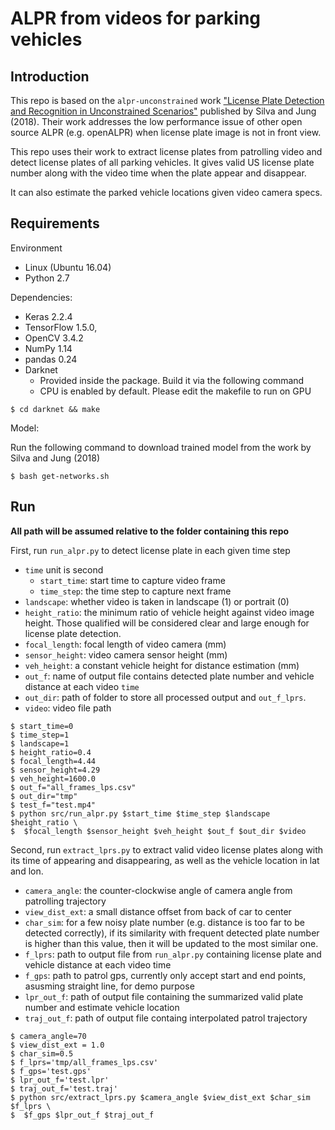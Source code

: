 # ALPR from videos for parking vehicles

## Introduction

This repo is based on the `alpr-unconstrained` work 
["License Plate Detection and Recognition in Unconstrained 
Scenarios"](https://github.com/sergiomsilva/alpr-unconstrained)
published by Silva and Jung (2018). 
Their work addresses the low performance issue 
of other open source ALPR (e.g. openALPR) 
when license plate image is not in front view.

This repo uses their work to extract license plates from 
patrolling video and detect license plates of all parking vehicles. 
It gives valid US license plate number along with the video time 
when the plate appear and disappear.

It can also estimate the parked vehicle locations given 
video camera specs.

## Requirements

Environment
- Linux (Ubuntu 16.04)
- Python 2.7

Dependencies:
- Keras 2.2.4
- TensorFlow 1.5.0, 
- OpenCV 3.4.2
- NumPy 1.14
- pandas 0.24
- Darknet
  - Provided inside the package. Build it via the following command
  - CPU is enabled by default. Please edit the makefile to run on GPU

```shellscript
$ cd darknet && make
```

Model:

Run the following command to download trained model from 
the work by Silva and Jung (2018)

```shellscript
$ bash get-networks.sh
```

## Run
**All path will be assumed relative to the folder containing this repo**

First, run `run_alpr.py` to detect license plate in each given time step
- `time` unit is second
    - `start_time`: start time to capture video frame
    - `time_step`: the time step to capture next frame
- `landscape`: whether video is taken in landscape (1) or portrait (0)
- `height_ratio`: the minimum ratio of vehicle height against video image
height. Those qualified will be considered clear and large enough 
for license plate detection.
- `focal_length`: focal length of video camera (mm)
- `sensor_height`: video camera sensor height (mm)
- `veh_height`: a constant vehicle height for distance estimation (mm)
- `out_f`:  name of output file contains detected plate number and 
vehicle distance at each video `time`
- `out_dir`: path of folder to store all processed output 
and `out_f_lprs`. 
- `video`: video file path

```shellscript
$ start_time=0
$ time_step=1
$ landscape=1
$ height_ratio=0.4
$ focal_length=4.44
$ sensor_height=4.29
$ veh_height=1600.0
$ out_f="all_frames_lps.csv"
$ out_dir="tmp"
$ test_f="test.mp4"
$ python src/run_alpr.py $start_time $time_step $landscape $height_ratio \
$  $focal_length $sensor_height $veh_height $out_f $out_dir $video
```

Second, run `extract_lprs.py` to extract valid video license plates along with 
its time of appearing and disappearing, as well as the vehicle location in 
lat and lon.

- `camera_angle`: the counter-clockwise angle of camera angle from patrolling 
trajectory
- `view_dist_ext`: a small distance offset from back of car to center
- `char_sim`: for a few noisy plate number 
(e.g. distance is too far to be detected correctly), 
if its similarity with frequent detected plate number is higher than this value, 
then it will be updated to the most similar one.
- `f_lprs`: path to output file from `run_alpr.py` containing 
license plate and vehicle distance at each video time
- `f_gps`: path to patrol gps, 
currently only accept start and end points, asusming straight line, 
for demo purpose
- `lpr_out_f`: path of output file containing 
the summarized valid plate number and estimate vehicle location
- `traj_out_f`: path of output file containg interpolated patrol trajectory

```shellscript
$ camera_angle=70
$ view_dist_ext = 1.0
$ char_sim=0.5
$ f_lprs='tmp/all_frames_lps.csv'
$ f_gps='test.gps'
$ lpr_out_f='test.lpr'
$ traj_out_f='test.traj'
$ python src/extract_lprs.py $camera_angle $view_dist_ext $char_sim $f_lprs \
$  $f_gps $lpr_out_f $traj_out_f
```